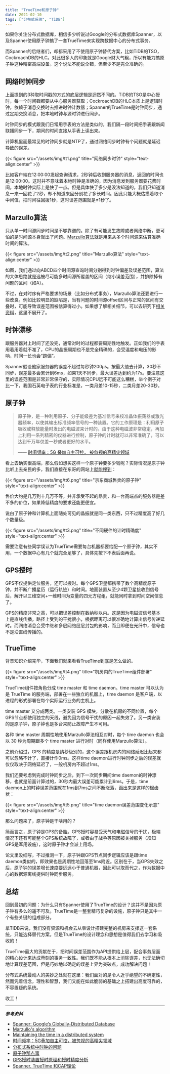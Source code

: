 ```yaml
---
title: "TrueTime和原子钟"
date: 2021-02-10
tags: ["分布式系统", "TiDB"]
---
```


如果你关注分布式数据库，相信多少听说过Google的分布式数据库Spanner，以及Spanner使用原子钟搞了一套TrueTime来实现跨数据中心的分布式事务。

而Spanner的后继者们，却都采用了不使用原子钟替代方案，比如TiDB的TSO，CockroachDB的HLC。对此很多人的印象就是Google财大气粗，所以有能力搞原子钟这种精密高端设备。这个说法不能说全错，但至少不是完全准确的。

## 网络时钟同步

上面提到的3种取时间戳的方式的底层逻辑是迥然不同的。TiDB的TSO是中心授时，每一个时间戳都要从中心服务器获取；CockroachDB的HLC本质上是逻辑时钟，依赖于消息交换时去推进时钟计数器；Spanner的TrueTime是时钟同步，通过定期交换消息，把本地时钟与源时钟进行同步。

时钟同步的模式跟我们日常用手表的方法是类似的，我们隔一段时间把手表跟新闻联播同步一下，期间的时间直接从手表上读出来。

计算机里面最常见的时钟同步就是NTP了，通过网络同步时钟有个问题就是延迟导致的误差。

{{< figure src="/assets/img/tt1.png" title="网络同步时钟" style="text-align:center" >}}

比如客户端在12:00:00发起查询请求，2秒钟后收到服务器的消息，返回的时间也是12:00:00。这时并不意味着本地时钟是准确的，因为消息发到服务器要花费时间，本地时钟实际上是快了一点。但是具体快了多少是没法知道的，我们只知道消息一来一回花了2秒，却不知道来回分别花了多长时间。因此只能大概估摸着取个中间值，把时间往回拨1秒，这时误差范围就是±1秒了。

## Marzullo算法

只从单一时间源同步时间是不够靠谱的。除了有可能发生故障或者网络中断，更可怕的是时间源本身就出了问题。[Marzullo算法][3]就是用来从多个时间源来估算准确时间的算法。

{{< figure src="/assets/img/tt2.png" title="Marzullo算法" style="text-align:center" >}}

如图，我们通过向ABCD四个时间源查询时间分别得到时钟偏差及误差范围，算法的大体思路就是选被尽可能多时间源所覆盖的区间（缩小误差范围），并排除掉有问题的区间（如A）。

不过，在对时序有严格要求的场景（比如分布式事务），Marzullo算法还要进行一些改良。例如比较明显的缺陷是，当有问题的时间源offset区间与正常的区间有交叠时，可能导致误差范围被估算得过小。如果想了解相关细节，可以去研究下[相关资料][4]，这里不展开了。

## 时钟漂移

跟服务器对上时间了还没完，通常对时的过程都要周期性地触发。正如我们的手表用着用着就不准了，CPU的晶振周期也不是完全精确的，会受温度和电压的影响，时间一长也会“跑偏”。

Spanner假设他家服务器的误差不超过每秒钟200μs。按最大值去计算，30秒不同步，误差最多会累计到6ms，如果1天不同步，最大误差达到约为17s。要注意这里的误差范围是非常非常保守的，实际情况CPU远不可能这么糟糕，举个例子对比一下，我国石英电子表的行业标准是，一类月差10-15秒，二类月差20-30秒。

## 原子钟

> 原子钟，是一种利用原子、分子能级差为基准信号来校准晶体振荡器或激光器频率，以使其输出标准频率信号的一种装置。它的工作原理是：利用原子吸收或释放能量时发出的电磁波来计时的。由于这种电磁波非常稳定，再加上利用一系列精密的仪器进行控制，原子钟的计时就可以非常准确了，可以达到千万年仅差一秒或者更好的水平。
>
> —— [时间频率：5G 叠加自主可控， 被忽视的高精尖领域][1]

看上去确实很高端，那么假如想买这样一个原子钟要多少钱呢？实际情况是原子钟比听上去亲民的多，我们直接在东哥的网站上[就能搜到][2]：

{{< figure src="/assets/img/tt6.png" title="京东商城售卖的原子钟" style="text-align:center" >}}

售价大约是几万到十几万不等，并非承受不起的昂贵，和一台高端点的服务器是差不多的价位，如果降低精度的要求还能更便宜。

说白了原子钟和计算机上面随处可见的晶振就是同一类东西，只不过精度高了好几个数量级。

{{< figure src="/assets/img/tt3.png" title="不同硬件的计时精确度" style="text-align:center" >}}

需要注意有些同学误认为TrueTime需要每台机器都要给配一个原子钟，其实不用，一个数据中心有几个就完全足够了，具体先按下不表后面再说。

## GPS授时

GPS不仅提供定位服务，还可以授时。每个GPS卫星都携带了数个高精度原子钟，并不断广播星历（运行轨迹）和时间。地面装置从至少4颗卫星接收到信号后，解开以三维空间+一维时间为变量的四元方程组，就能同时拿到时间空间信息了。

GPS的精度非常之高，可以把误差控制在数纳秒以内。这是因为电磁波信号基本上是直线传播，路径上受到的干扰很小，根据距离可以很准确地计算出信号传递延时。而网络消息会受中继和多层网络层层封包的影响，而且即便在光纤中，信号也不是沿直线传播的。

## TrueTime

背景知识介绍完毕，下面我们就来看看TrueTime到底是怎么做的。

{{< figure src="/assets/img/tt4.png" title="机房内的TrueTime组件部署" style="text-align:center" >}}

TrueTime组件按角色分成 time master 和 time daemon。time master 可以认为是 TrueTime 的服务端，部署在一些独立的机器上，time daemon 是客户端，以进程的形式部署在每个实际运行业务的主机上。

time master 又分成两类。一类安装 GPS 模块，分散在机房的不同位置，每个GPS节点都使用独立的天线，避免因为信号干扰的原因一起失效了。另一类安装的是原子钟，原子钟也是多台来防止故障产生不可用。

各种 time master 周期性地使用Marzullo算法相互对时，每个 time daemon 也会以 30 秒为周期跟多个 time master 进行对时（同样使用Marzullo算法）。

之前介绍过，GPS 的精度是纳秒级别的，这个误差跟机房内的网络延迟比起来都可以忽略不计了，直接计作0ms。这样time daemon进行时钟同步之后的误差就仅仅取决于网络延迟了，一般机房内不超过1ms。

我们还要考虑到完成时钟同步之后，到下一次同步期间time daemon的时钟漂移，也就是前面计算过的，30秒内最大误差可能累计到6ms。于是，time daemon上的时钟误差范围就在1ms到7ms之间不断涨落，画出来是这样的锯齿状：

{{< figure src="/assets/img/tt5.png" title="time daemon误差范围变化示意" style="text-align:center" >}}

那么问题来了，原子钟是干啥用的？

简而言之，原子钟是GPS的备胎。GPS授时容易受天气和电磁信号的干扰，极端情况下还有可能整个GPS系统故障了，或者由于战争等原因被关掉服务（须知GPS是军用设施），这时原子钟才会派上用场。

论文里没细写，不过推测一下，原子钟跟GPS节点同步逻辑应该是跟time daemon类似的，即效果也是周期性地回落至1ms附近。区别在于，当GPS失效之后，原子钟的误差增长速度要远远小于普通机器，因此可以取而代之，作为数据中心的数据源离线提供时钟同步服务。

## 总结

回到最初的问题：为什么只有Spanner使用了TrueTime的设计？这并不是因为原子钟有多么的遥不可及。TrueTime是一整套精巧复杂的设施，原子钟只是其中一个有些关键的组成部分。

拿TiDB来说，我们没有资源和机会去从零设计搭建完整的机房来支撑这一套系统，只能选择替代方案。但是TrueTime的设计理念和思想是值得我们去学习和吸收的！

TrueTime最大的贡献在于，把时间误差范围作为API提供给上层，配合事务层面的精心设计来达成苛刻的事务一致性。我们既不能从根本上消除误差，也无法确切地计算误差范围，但是巧妙地以确定的误差上界为突破点，成功解决问题！

分布式系统最动人的美妙之处就在这里：我们面对的是令人近乎绝望的不确定性，然而凭着信念，理性和智慧，我们又能在如此脆弱的基础之上搭建出高度可靠的，不容置疑的系统。

收工！

-----

***参考资料***

- [Spanner: Google’s Globally-Distributed Database](https://static.googleusercontent.com/media/research.google.com/zh-CN//archive/spanner-osdi2012.pdf)
- [Marzullo's algorithm](https://en.wikipedia.org/wiki/Marzullo%27s_algorithm)
- [Maintaining the time in a distributed system](http://infolab.stanford.edu/pub/cstr/reports/csl/tr/83/247/CSL-TR-83-247.pdf)
- [时间频率：5G叠加自主可控，被忽视的高精尖领域](http://pdf.dfcfw.com/pdf/H3_AP201811141245494502_1.PDF)
- [分布式系统中时钟的问题](https://juejin.cn/post/6844903788822659086)
- [原子钟那点事](http://blog.sciencenet.cn/blog-402265-1003430.html)
- [GPS授时装置授时原理和授时精度分析](http://www.xbd-time.com/news/news146.html)
- [Spanner, TrueTime 和CAP理论](https://ying-zhang.github.io/yi/2017/x-spanner-truetime-cap/)

[1]: http://pdf.dfcfw.com/pdf/H3_AP201811141245494502_1.PDF
[2]: https://www.jd.com/jiage/5025da214207cb4b44a8.html
[3]: https://en.wikipedia.org/wiki/Marzullo%27s_algorithm
[4]: http://infolab.stanford.edu/pub/cstr/reports/csl/tr/83/247/CSL-TR-83-247.pdf